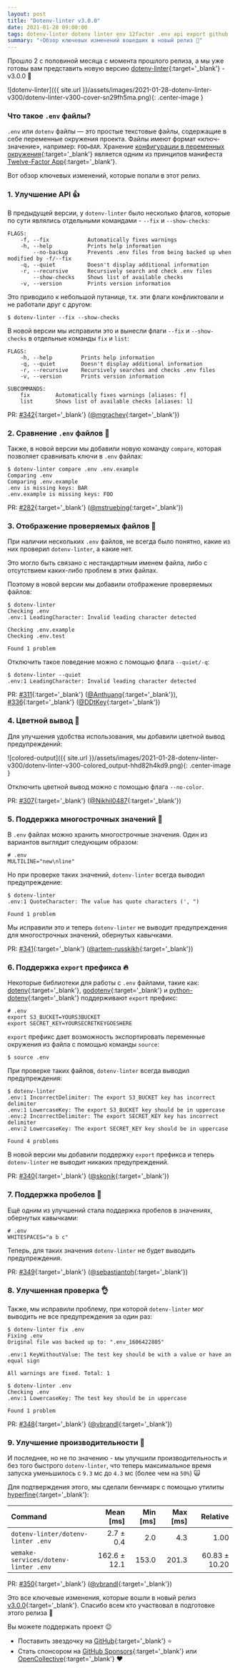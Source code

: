 ```yaml
---
layout: post
title: "Dotenv-linter v3.0.0"
date: 2021-01-28 09:00:00
tags: dotenv-linter dotenv linter env 12factor .env api export github
summary: "⚡️Обзор ключевых изменений вошедших в новый релиз 🎉"
---
```


Прошло 2 с половиной месяца с момента прошлого релиза, а мы уже готовы вам представить новую версию [dotenv-linter](https://github.com/dotenv-linter/dotenv-linter){:target='_blank'} - v3.0.0 🎉

![dotenv-linter]({{ site.url }}/assets/images/2021-01-28-dotenv-linter-v300/dotenv-linter-v300-cover-sn29fh5ma.png){: .center-image }

###  Что такое `.env` файлы?

`.env` или `dotenv` файлы — это простые текстовые файлы, содержащие в себе переменные окружения проекта.
Файлы имеют формат «ключ-значение», например: `FOO=BAR`.
Хранение [конфигурации в переменных окружения](https://12factor.net/config){:target='_blank'} является одним из принципов манифеста [Twelve-Factor App](https://12factor.net){:target='_blank'}.

Вот обзор ключевых изменений, которые попали в этот релиз.

### 1. Улучшение API 👍

В предыдущей версии, у `dotenv-linter` было несколько флагов, которые по сути являлись отдельными командами - `--fix` и `--show-checks`:

```
FLAGS:
    -f, --fix            Automatically fixes warnings
    -h, --help           Prints help information
        --no-backup      Prevents .env files from being backed up when modified by -f/--fix
    -q, --quiet          Doesn't display additional information
    -r, --recursive      Recursively search and check .env files
        --show-checks    Shows list of available checks
    -v, --version        Prints version information
```

Это приводило к небольшой путанице, т.к. эти флаги конфликтовали и не работали друг с другом:

```
$ dotenv-linter --fix --show-checks
```

В новой версии мы исправили это и вынесли флаги `--fix` и `--show-checks` в отдельные команды `fix` и `list`:

```
FLAGS:
    -h, --help         Prints help information
    -q, --quiet        Doesn't display additional information
    -r, --recursive    Recursively searches and checks .env files
    -v, --version      Prints version information

SUBCOMMANDS:
    fix        Automatically fixes warnings [aliases: f]
    list       Shows list of available checks [aliases: l]
```

PR: [#342](https://github.com/dotenv-linter/dotenv-linter/pull/342){:target='_blank'} ([@mgrachev](https://github.com/mgrachev){:target='_blank'})

### 2. Сравнение `.env` файлов 🤲

Также, в новой версии мы добавили новую команду `compare`, которая позволяет сравнивать ключи в `.env` файлах:

```
$ dotenv-linter compare .env .env.example
Comparing .env
Comparing .env.example
.env is missing keys: BAR
.env.example is missing keys: FOO
```

PR: [#282](https://github.com/dotenv-linter/dotenv-linter/pull/282){:target='_blank'} ([@mstruebing](https://github.com/mstruebing){:target='_blank'})

### 3. Отображение проверяемых файлов 👀

При наличии нескольких `.env` файлов, не всегда было понятно, какие из них проверил `dotenv-linter`, а какие нет.

Это могло быть связано с нестандартным именем файла, либо с отсутствием каких-либо проблем в этих файлах.

Поэтому в новой версии мы добавили отображение проверяемых файлов:

```
$ dotenv-linter
Checking .env
.env:1 LeadingCharacter: Invalid leading character detected

Checking .env.example
Checking .env.test

Found 1 problem
```

Отключить такое поведение можно с помощью флага `--quiet/-q`:

```
$ dotenv-linter --quiet
.env:1 LeadingCharacter: Invalid leading character detected
```

PR: [#311](https://github.com/dotenv-linter/dotenv-linter/pull/311){:target='_blank'} ([@Anthuang](https://github.com/anthuang){:target='_blank'}), [#336](https://github.com/dotenv-linter/dotenv-linter/pull/336){:target='_blank'} ([@DDtKey](https://github.com/DDtKey){:target='_blank'})

### 4. Цветной вывод 🌈

Для улучшения удобства использования, мы добавили цветной вывод предупреждений:

![colored-output]({{ site.url }}/assets/images/2021-01-28-dotenv-linter-v300/dotenv-linter-v300-colored_output-hhd82h4kd9.png){: .center-image }

Отключить цветной вывод можно с помощью флага `--no-color`.

PR: [#307](https://github.com/dotenv-linter/dotenv-linter/pull/307){:target='_blank'} ([@Nikhil0487](https://github.com/Nikhil0487){:target='_blank'})

### 5. Поддержка многострочных значений 💪

В `.env` файлах можно хранить многострочные значения. Один из вариантов выглядит следующим образом:

```
# .env
MULTILINE="new\nline"
```

Но при проверке таких значений, `dotenv-linter` всегда выводил предупреждение:

```
$ dotenv-linter
.env:1 QuoteCharacter: The value has quote characters (', ")

Found 1 problem
```

Мы исправили это и теперь `dotenv-linter` не выводит предупреждения для многострочных значений, обернутых кавычками.

PR: [#341](https://github.com/dotenv-linter/dotenv-linter/pull/341){:target='_blank'} ([@artem-russkikh](http://github.com/artem-russkikh){:target='_blank'})

### 6. Поддержка `export` префикса 🔥

Некоторые библиотеки для работы с `.env` файлами, такие как: [dotenv](https://github.com/bkeepers/dotenv){:target='_blank'}, [godotenv](https://github.com/joho/godotenv){:target='_blank'} и [python-dotenv](https://github.com/theskumar/python-dotenv){:target='_blank'} поддерживают `export` префикс:

```
# .env
export S3_BUCKET=YOURS3BUCKET
export SECRET_KEY=YOURSECRETKEYGOESHERE
```

`export` префикс дает возможность экспортировать переменные окружения из файла с помощью команды `source`:

```
$ source .env
```

При проверке таких файлов, `dotenv-linter` всегда выводил предупреждения:

```
$ dotenv-linter
.env:1 IncorrectDelimiter: The export S3_BUCKET key has incorrect delimiter
.env:1 LowercaseKey: The export S3_BUCKET key should be in uppercase
.env:2 IncorrectDelimiter: The export SECRET_KEY key has incorrect delimiter
.env:2 LowercaseKey: The export SECRET_KEY key should be in uppercase

Found 4 problems
```

В новой версии мы добавили поддержку `export` префикса и теперь `dotenv-linter` не выводит никаких предупреждений.

PR: [#340](https://github.com/dotenv-linter/dotenv-linter/pull/340){:target='_blank'} ([@skonik](https://github.com/skonik){:target='_blank'})

### 7. Поддержка пробелов 🙌

Ещё одним из улучшений стала поддержка пробелов в значениях, обернутых кавычками:

```
# .env
WHITESPACES="a b c"
```

Теперь, для таких значения `dotenv-linter` не будет выводить предупреждения.

PR: [#349](https://github.com/dotenv-linter/dotenv-linter/pull/349){:target='_blank'} ([@sebastiantoh](https://github.com/sebastiantoh){:target='_blank'})

### 8. Улучшенная проверка 👌

Также, мы исправили проблему, при которой `dotenv-linter` мог выводить не все предупреждения за один раз:

```
$ dotenv-linter fix .env
Fixing .env
Original file was backed up to: ".env_1606422805"

.env:1 KeyWithoutValue: The test key should be with a value or have an equal sign

All warnings are fixed. Total: 1

$ dotenv-linter .env
Checking .env
.env:1 LowercaseKey: The test key should be in uppercase

Found 1 problem
```

PR: [#348](https://github.com/dotenv-linter/dotenv-linter/pull/348){:target='_blank'} ([@vbrandl](https://github.com/vbrandl){:target='_blank'})

### 9. Улучшение производительности 🚀

И последнее, но не по значению - мы улучшили производительность и без того быстрого `dotenv-linter`, что теперь максимальное время запуска уменьшилось с `9.3` мс до `4.3` мс (более чем на `50%`) 🙀

Для подтверждения этого, мы сделали бенчмарк с помощью утилиты [hyperfine](https://github.com/sharkdp/hyperfine){:target='_blank'}:

| Command                              |    Mean [ms] | Min [ms] | Max [ms] |      Relative |
| :----------------------------------- | -----------: | -------: | -------: | ------------: |
| `dotenv-linter/dotenv-linter .env`   |    2.7 ± 0.4 |      2.0 |      4.3 |          1.00 |
| `wemake-services/dotenv-linter .env` | 162.6 ± 12.1 |    153.0 |    201.3 | 60.83 ± 10.20 |

PR: [#350](https://github.com/dotenv-linter/dotenv-linter/pull/350){:target='_blank'} ([@vbrandl](https://github.com/vbrandl){:target='_blank'})

Это все ключевые изменения, которые вошли в новый релиз [v3.0.0](https://github.com/dotenv-linter/dotenv-linter/releases/tag/v3.0.0){:target='_blank'}.
Спасибо всем кто участвовал в подготовке этого релиза 🙏

Вы можете поддержать проект 😉
* Поставить звездочку на [GitHub](https://github.com/dotenv-linter/dotenv-linter){:target='_blank'} ⭐️
* Стать спонсором на [GitHub Sponsors](https://github.com/sponsors/dotenv-linter){:target='_blank'} или [OpenCollective](https://opencollective.com/dotenv-linter){:target='_blank'} ❤️
